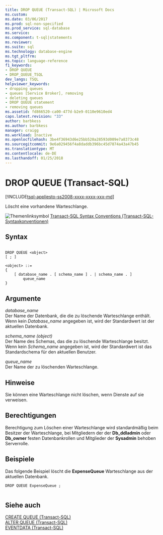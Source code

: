 ```yaml
---
title: DROP QUEUE (Transact-SQL) | Microsoft Docs
ms.custom: 
ms.date: 03/06/2017
ms.prod: sql-non-specified
ms.prod_service: sql-database
ms.service: 
ms.component: t-sql|statements
ms.reviewer: 
ms.suite: sql
ms.technology: database-engine
ms.tgt_pltfrm: 
ms.topic: language-reference
f1_keywords:
- DROP QUEUE
- DROP_QUEUE_TSQL
dev_langs: TSQL
helpviewer_keywords:
- dropping queues
- queues [Service Broker], removing
- deleting queues
- DROP QUEUE statement
- removing queues
ms.assetid: fd866520-ca00-477d-b2e9-0110e9610ed4
caps.latest.revision: "33"
author: barbkess
ms.author: barbkess
manager: craigg
ms.workload: Inactive
ms.openlocfilehash: 3be4f36943d6e25bb520a28593d009e7a8373c48
ms.sourcegitcommit: 9e6a029456f4a8daddb396bc45d7874a43a47b45
ms.translationtype: MT
ms.contentlocale: de-DE
ms.lasthandoff: 01/25/2018
---
```

# <a name="drop-queue-transact-sql"></a>DROP QUEUE (Transact-SQL)
[!INCLUDE[tsql-appliesto-ss2008-xxxx-xxxx-xxx-md](../../includes/tsql-appliesto-ss2008-xxxx-xxxx-xxx-md.md)]

  Löscht eine vorhandene Warteschlange.  
  
 ![Themenlinksymbol](../../database-engine/configure-windows/media/topic-link.gif "Topic link icon") [Transact-SQL Syntax Conventions (Transact-SQL-Syntaxkonventionen)](../../t-sql/language-elements/transact-sql-syntax-conventions-transact-sql.md)  
  
## <a name="syntax"></a>Syntax  
  
```  
  
DROP QUEUE <object>  
[ ; ]  
  
<object> ::=  
{  
    [ database_name . [ schema_name ] . | schema_name . ]  
        queue_name  
}  
```  
  
## <a name="arguments"></a>Argumente  
 *database_name*  
 Der Name der Datenbank, die die zu löschende Warteschlange enthält. Wenn kein *Database_name* angegeben ist, wird der Standardwert ist der aktuellen Datenbank.  
  
 *schema_name (object)*  
 Der Name des Schemas, das die zu löschende Warteschlange besitzt. Wenn kein *Schema_name* angegeben ist, wird der Standardwert ist das Standardschema für den aktuellen Benutzer.  
  
 *queue_name*  
 Der Name der zu löschenden Warteschlange.  
  
## <a name="remarks"></a>Hinweise  
 Sie können eine Warteschlange nicht löschen, wenn Dienste auf sie verweisen.  
  
## <a name="permissions"></a>Berechtigungen  
 Berechtigung zum Löschen einer Warteschlange wird standardmäßig beim Besitzer der Warteschlange, bei Mitgliedern der der **Db_ddladmin** oder **Db_owner** festen Datenbankrollen und Mitglieder der **Sysadmin** behoben Serverrolle.  
  
## <a name="examples"></a>Beispiele  
 Das folgende Beispiel löscht die **ExpenseQueue** Warteschlange aus der aktuellen Datenbank.  
  
```  
DROP QUEUE ExpenseQueue ;  
  
```  
  
## <a name="see-also"></a>Siehe auch  
 [CREATE QUEUE &#40;Transact-SQL&#41;](../../t-sql/statements/create-queue-transact-sql.md)   
 [ALTER QUEUE &#40;Transact-SQL&#41;](../../t-sql/statements/alter-queue-transact-sql.md)   
 [EVENTDATA &#40;Transact-SQL&#41;](../../t-sql/functions/eventdata-transact-sql.md)  
  
  
